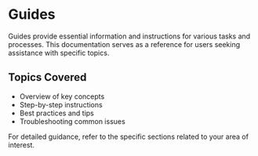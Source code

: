 # Guides

Guides provide essential information and instructions for various tasks and processes. This documentation serves as a reference for users seeking assistance with specific topics. 

## Topics Covered

- Overview of key concepts
- Step-by-step instructions
- Best practices and tips
- Troubleshooting common issues

For detailed guidance, refer to the specific sections related to your area of interest.